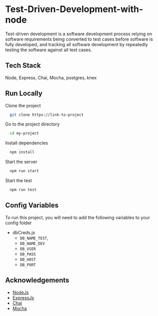 # Test-Driven-Development-with-node

Test-driven development is a software development process relying on software requirements being converted to test cases before software is fully developed, and tracking all software development by repeatedly testing the software against all test cases.

## Tech Stack

Node, Express, Chai, Mocha, postgres, knex


## Run Locally

Clone the project

```bash
  git clone https://link-to-project
```

Go to the project directory

```bash
  cd my-project
```

Install dependencies

```bash
  npm install
```

Start the server

```bash
  npm run start
```

Start the test

```bash
  npm run test
```

## Config Variables
To run this project, you will need to add the following variables to your config folder
 - dbCreds.js 
    - `DB_NAME_TEST`,
    - `DB_NAME_DEV`
    - `DB_USER`
    - `DB_PASS`
    - `DB_HOST`
    - `DB_PORT`

## Acknowledgements
 - [NodeJs](https://nodejs.org/en/)
 - [ExpressJs](https://expressjs.com/)
 - [Chai](https://www.chaijs.com/)
 - [Mocha](https://mochajs.org/)

